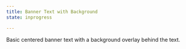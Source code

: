 ```yaml
---
title: Banner Text with Background
state: inprogress

---
```

Basic centered banner text with a background overlay behind the text.